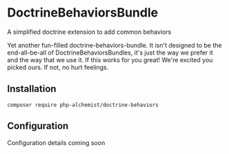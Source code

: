 # DoctrineBehaviorsBundle
A simplified doctrine extension  to add common behaviors

Yet another fun-filled doctrine-behaviors-bundle. It isn't designed to be the 
end-all-be-all of DoctrineBehaviorsBundles, it's just the way we prefer it and
the way that we use it.  If this works for you great! We're excited you picked 
ours. If not, no hurt feelings.


## Installation 

```shell
composer require php-alchemist/doctrine-behaviors
```

## Configuration

Configuration details coming soon